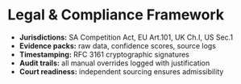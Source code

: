 # Legal & Compliance Framework

- **Jurisdictions:** SA Competition Act, EU Art.101, UK Ch.I, US Sec.1
- **Evidence packs:** raw data, confidence scores, source logs
- **Timestamping:** RFC 3161 cryptographic signatures
- **Audit trails:** all manual overrides logged with justification
- **Court readiness:** independent sourcing ensures admissibility
